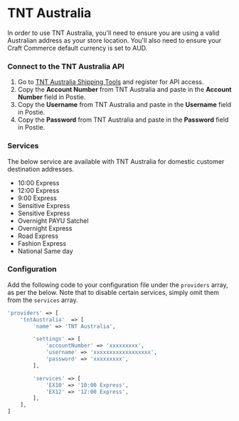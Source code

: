 # TNT Australia
In order to use TNT Australia, you'll need to ensure you are using a valid Australian address as your store location. You'll also need to ensure your Craft Commerce default currency is set to AUD.

### Connect to the TNT Australia API
1. Go to <a href="https://www.tnt.com/express/en_au/site/shipping-tools.html" target="_blank">TNT Australia Shipping Tools</a> and register for API access.
1. Copy the **Account Number** from TNT Australia and paste in the **Account Number** field in Postie.
1. Copy the **Username** from TNT Australia and paste in the **Username** field in Postie.
1. Copy the **Password** from TNT Australia and paste in the **Password** field in Postie.

### Services
The below service are available with TNT Australia for domestic customer destination addresses.

- 10:00 Express
- 12:00 Express
- 9:00 Express
- Sensitive Express
- Sensitive Express
- Overnight PAYU Satchel
- Overnight Express
- Road Express
- Fashion Express
- National Same day

### Configuration
Add the following code to your configuration file under the `providers` array, as per the below. Note that to disable certain services, simply omit them from the `services` array.

```php
'providers' => [
    'tntAustralia'  => [
        'name' => 'TNT Australia',

        'settings' => [
            'accountNumber' => 'xxxxxxxxx',
            'username' => 'xxxxxxxxxxxxxxxxxx',
            'password' => 'xxxxxxxxx',
        ],

        'services' => [
            'EX10' => '10:00 Express',
            'EX12' => '12:00 Express',
        ],
    ],
]
```